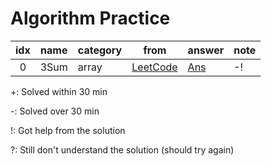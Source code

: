 # Algorithm Practice


| idx | name                  | category | from                                          | answer | note |
|:---:|-----------------------|----------|-----------------------------------------------|--------|------|
|0    |3Sum                   |array     |[LeetCode](https://leetcode.com/problems/3sum/)|[Ans]() |-!    |

+: Solved within 30 min

-: Solved over 30 min

!: Got help from the solution

?: Still don't understand the solution (should try again)

